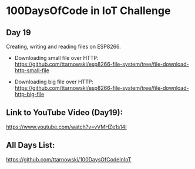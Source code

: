 # 100DaysOfCode in IoT Challenge
## Day 19

Creating, writing and reading files on ESP8266.

- Downloading small file over HTTP:
https://github.com/ttarnowski/esp8266-file-system/tree/file-download-http-small-file

- Downloading big file over HTTP:
https://github.com/ttarnowski/esp8266-file-system/tree/file-download-http-big-file

## Link to YouTube Video (Day19):

https://www.youtube.com/watch?v=vVMHZe1s14I

## All Days List:

https://github.com/ttarnowski/100DaysOfCodeInIoT
